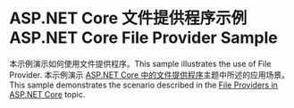 # <a name="aspnet-core-file-provider-sample"></a><span data-ttu-id="b2208-101">ASP.NET Core 文件提供程序示例</span><span class="sxs-lookup"><span data-stu-id="b2208-101">ASP.NET Core File Provider Sample</span></span>

<span data-ttu-id="b2208-102">本示例演示如何使用文件提供程序。</span><span class="sxs-lookup"><span data-stu-id="b2208-102">This sample illustrates the use of File Provider.</span></span> <span data-ttu-id="b2208-103">本示例演示 [ASP.NET Core 中的文件提供程序](https://docs.microsoft.com/aspnet/core/fundamentals/file-providers)主题中所述的应用场景。</span><span class="sxs-lookup"><span data-stu-id="b2208-103">This sample demonstrates the scenario described in the [File Providers in ASP.NET Core](https://docs.microsoft.com/aspnet/core/fundamentals/file-providers) topic.</span></span>
